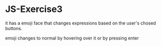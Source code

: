 # JS-Exercise3

it has a emoji face that changes expressions based on the user's chosed buttons.

emoji changes to normal by hovering  over it or by pressing enter
